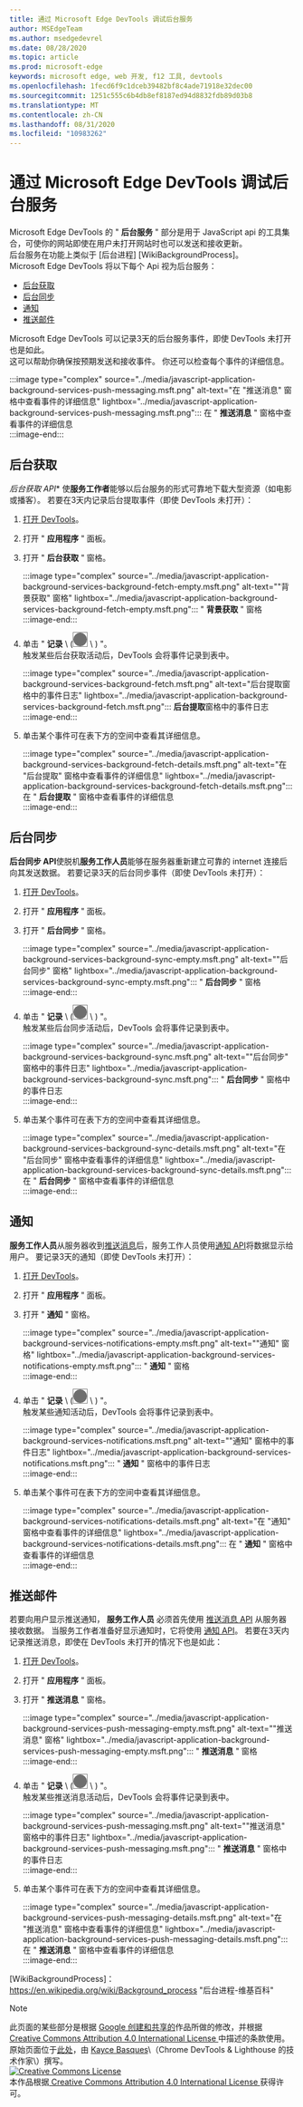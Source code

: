 ```yaml
---
title: 通过 Microsoft Edge DevTools 调试后台服务
author: MSEdgeTeam
ms.author: msedgedevrel
ms.date: 08/28/2020
ms.topic: article
ms.prod: microsoft-edge
keywords: microsoft edge, web 开发, f12 工具, devtools
ms.openlocfilehash: 1fecd6f9c1dceb39482bf8c4ade71918e32dec00
ms.sourcegitcommit: 1251c555c6b4db8ef8187ed94d8832fdb89d03b8
ms.translationtype: MT
ms.contentlocale: zh-CN
ms.lasthandoff: 08/31/2020
ms.locfileid: "10983262"
---
```

<!-- Copyright Kayce Basques 
   Licensed under the Apache License, Version 2.0 (the "License");
   you may not use this file except in compliance with the License.
   You may obtain a copy of the License at

       https://www.apache.org/licenses/LICENSE-2.0
       
   Unless required by applicable law or agreed to in writing, software
   distributed under the License is distributed on an "AS IS" BASIS,
   WITHOUT WARRANTIES OR CONDITIONS OF ANY KIND, either express or implied.
   See the License for the specific language governing permissions and
   limitations under the License.  -->  





# 通过 Microsoft Edge DevTools 调试后台服务   



Microsoft Edge DevTools 的 " **后台服务** " 部分是用于 JavaScript api 的工具集合，可使你的网站即使在用户未打开网站时也可以发送和接收更新。  
后台服务在功能上类似于 [后台进程] [WikiBackgroundProcess]。  
Microsoft Edge DevTools 将以下每个 Api 视为后台服务：  

*   [后台获取](#background-fetch)  
*   [后台同步](#background-sync)  
*   [通知](#notifications)  
*   [推送邮件](#push-messages)  
    
Microsoft Edge DevTools 可以记录3天的后台服务事件，即使 DevTools 未打开也是如此。  
这可以帮助你确保按预期发送和接收事件。  你还可以检查每个事件的详细信息。  

:::image type="complex" source="../media/javascript-application-background-services-push-messaging.msft.png" alt-text="在 "推送消息" 窗格中查看事件的详细信息" lightbox="../media/javascript-application-background-services-push-messaging.msft.png":::
   在 " **推送消息** " 窗格中查看事件的详细信息  
:::image-end:::  

## 后台获取   

*后台获取 API** 使**服务工作者**能够以后台服务的形式可靠地下载大型资源（如电影或播客）。  若要在3天内记录后台提取事件（即使 DevTools 未打开）：  

<!--Todo: add background fetch api section when available -->  

1.  [打开 DevTools][OpenDevTools]。  
1.  打开 " **应用程序** " 面板。  
1.  打开 " **后台获取** " 窗格。  
    
    :::image type="complex" source="../media/javascript-application-background-services-background-fetch-empty.msft.png" alt-text=""背景获取" 窗格" lightbox="../media/javascript-application-background-services-background-fetch-empty.msft.png":::
       " **背景获取** " 窗格  
    :::image-end:::  
    
1.  单击 " **记录** \ (![ 记录 ][ImageRecordIcon] \ ) "。  
   触发某些后台获取活动后，DevTools 会将事件记录到表中。  
    
    :::image type="complex" source="../media/javascript-application-background-services-background-fetch.msft.png" alt-text="后台提取窗格中的事件日志" lightbox="../media/javascript-application-background-services-background-fetch.msft.png":::
       **后台提取**窗格中的事件日志  
    :::image-end:::  
    
1.  单击某个事件可在表下方的空间中查看其详细信息。  
    
    :::image type="complex" source="../media/javascript-application-background-services-background-fetch-details.msft.png" alt-text="在 "后台提取" 窗格中查看事件的详细信息" lightbox="../media/javascript-application-background-services-background-fetch-details.msft.png":::
       在 " **后台提取** " 窗格中查看事件的详细信息  
    :::image-end:::  
    
## 后台同步   

**后台同步 API**使脱机**服务工作人员**能够在服务器重新建立可靠的 internet 连接后向其发送数据。  若要记录3天的后台同步事件（即使 DevTools 未打开）：  

<!--Todo: add background sync api section when available -->  

1.  [打开 DevTools][OpenDevTools]。  
1.  打开 " **应用程序** " 面板。  
1.  打开 " **后台同步** " 窗格。  
    
    :::image type="complex" source="../media/javascript-application-background-services-background-sync-empty.msft.png" alt-text=""后台同步" 窗格" lightbox="../media/javascript-application-background-services-background-sync-empty.msft.png":::
       " **后台同步** " 窗格  
    :::image-end:::  
    
1.  单击 " **记录** \ (![ 记录 ][ImageRecordIcon] \ ) "。  
   触发某些后台同步活动后，DevTools 会将事件记录到表中。  
    
    :::image type="complex" source="../media/javascript-application-background-services-background-sync.msft.png" alt-text=""后台同步" 窗格中的事件日志" lightbox="../media/javascript-application-background-services-background-sync.msft.png":::
       " **后台同步** " 窗格中的事件日志  
    :::image-end:::  
    
1.  单击某个事件可在表下方的空间中查看其详细信息。  
    
    :::image type="complex" source="../media/javascript-application-background-services-background-sync-details.msft.png" alt-text="在 "后台同步" 窗格中查看事件的详细信息" lightbox="../media/javascript-application-background-services-background-sync-details.msft.png":::
       在 " **后台同步** " 窗格中查看事件的详细信息  
    :::image-end:::  
    
## 通知 

**服务工作人员**从服务器收到[推送消息][MDNPush]后，服务工作人员使用[通知 API][MDNNotifications]将数据显示给用户。  要记录3天的通知（即使 DevTools 未打开）：  

1.  [打开 DevTools][OpenDevTools]。  
1.  打开 " **应用程序** " 面板。  
1.  打开 " **通知** " 窗格。  
    
    :::image type="complex" source="../media/javascript-application-background-services-notifications-empty.msft.png" alt-text=""通知" 窗格" lightbox="../media/javascript-application-background-services-notifications-empty.msft.png":::
       " **通知** " 窗格  
    :::image-end:::  
    
1.  单击 " **记录** \ (![ 记录 ][ImageRecordIcon] \ ) "。  
   触发某些通知活动后，DevTools 会将事件记录到表中。  
    
    :::image type="complex" source="../media/javascript-application-background-services-notifications.msft.png" alt-text=""通知" 窗格中的事件日志" lightbox="../media/javascript-application-background-services-notifications.msft.png":::
       " **通知** " 窗格中的事件日志  
    :::image-end:::  
    
1.  单击某个事件可在表下方的空间中查看其详细信息。  
    
    :::image type="complex" source="../media/javascript-application-background-services-notifications-details.msft.png" alt-text="在 "通知" 窗格中查看事件的详细信息" lightbox="../media/javascript-application-background-services-notifications-details.msft.png":::
       在 " **通知** " 窗格中查看事件的详细信息  
    :::image-end:::  
    
## 推送邮件 

若要向用户显示推送通知， **服务工作人员** 必须首先使用 [推送消息 API][MDNPush] 从服务器接收数据。  当服务工作者准备好显示通知时，它将使用 [通知 API][MDNNotifications]。  若要在3天内记录推送消息，即使在 DevTools 未打开的情况下也是如此：  

1.  [打开 DevTools][OpenDevTools]。  
1.  打开 " **应用程序** " 面板。  
1.  打开 " **推送消息** " 窗格。  
    
    :::image type="complex" source="../media/javascript-application-background-services-push-messaging-empty.msft.png" alt-text=""推送消息" 窗格" lightbox="../media/javascript-application-background-services-push-messaging-empty.msft.png":::
       " **推送消息** " 窗格  
    :::image-end:::  
    
1.  单击 " **记录** \ (![ 记录 ][ImageRecordIcon] \ ) "。  
    触发某些推送消息活动后，DevTools 会将事件记录到表中。  
    
    :::image type="complex" source="../media/javascript-application-background-services-push-messaging.msft.png" alt-text=""推送消息" 窗格中的事件日志" lightbox="../media/javascript-application-background-services-push-messaging.msft.png":::
       " **推送消息** " 窗格中的事件日志  
    :::image-end:::  
    
1.  单击某个事件可在表下方的空间中查看其详细信息。  
    
    :::image type="complex" source="../media/javascript-application-background-services-push-messaging-details.msft.png" alt-text="在 "推送消息" 窗格中查看事件的详细信息" lightbox="../media/javascript-application-background-services-push-messaging-details.msft.png":::
       在 " **推送消息** " 窗格中查看事件的详细信息  
    :::image-end:::  
    
<!--  
 


-->  

<!-- image links -->  

[ImageRecordIcon]: ../media/record-icon.msft.png  

<!-- links -->  

<!--[BackgroundFetchAPI]: ../../../microsoft-edge/devtools-guide-chromium/whats-new/2018/12/background-fetch.md "Background Fetch API"  -->  
<!--[BackgroundSyncAPI]: ../../../microsoft-edge/devtools-guide-chromium/whats-new/2015/12/background-sync.md  "Background Sync API"  -->

[OpenDevTools]: ../open.md "打开 Microsoft Edge (Chromium) 开发工具 |Microsoft 文档"  

[MDNNotifications]: https://developer.mozilla.org/docs/Web/API/Notifications_API "通知 API |MDN"  
[MDNPush]: https://developer.mozilla.org/docs/Web/API/Push_API "推送 API |MDN"  
<!--[ServiceWorkerCacheStorage]: https://alphabet.dev/service-workers-cache-storage "Service workers and the Cache Storage API | alphabet.dev"  -->
[WikiBackgroundProcess]： https://en.wikipedia.org/wiki/Background_process "后台进程-维基百科"  

> [!NOTE]
> 此页面的某些部分是根据 [Google 创建和共享的][GoogleSitePolicies]作品所做的修改，并根据[ Creative Commons Attribution 4.0 International License ][CCA4IL]中描述的条款使用。  
> 原始页面位于[此处](https://developers.google.com/web/tools/chrome-devtools/javascript/background-services)，由 [Kayce Basques][KayceBasques]\（Chrome DevTools \& Lighthouse 的技术作家\）撰写。  
[![Creative Commons License][CCby4Image]][CCA4IL]  
本作品根据[ Creative Commons Attribution 4.0 International License ][CCA4IL]获得许可。  

[CCA4IL]: https://creativecommons.org/licenses/by/4.0  
[CCby4Image]: https://i.creativecommons.org/l/by/4.0/88x31.png  
[GoogleSitePolicies]: https://developers.google.com/terms/site-policies  
[KayceBasques]: https://developers.google.com/web/resources/contributors/kaycebasques  
